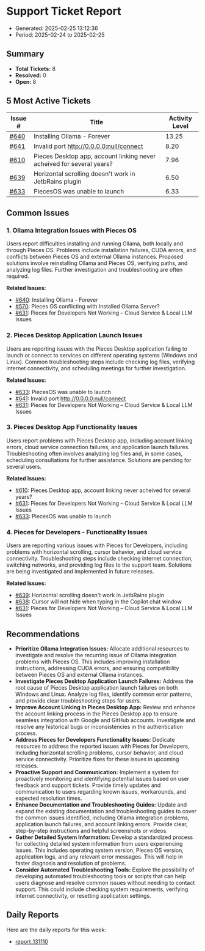 # Support Ticket Report
- Generated: 2025-02-25 13:12:36
- Period: 2025-02-24 to 2025-02-25

## Summary
- **Total Tickets:** 8
- **Resolved:** 0
- **Open:** 8

## 5 Most Active Tickets
| Issue # | Title | Activity Level |
|---------|-------|----------------|
| [#640](https://github.com/pieces-app/support/issues/640) | Installing Ollama - Forever | 13.25 |
| [#641](https://github.com/pieces-app/support/issues/641) | Invalid port http://0.0.0.0:null/connect | 8.20 |
| [#610](https://github.com/pieces-app/support/issues/610) | Pieces Desktop app, account linking never acheived for several years? | 7.96 |
| [#639](https://github.com/pieces-app/support/issues/639) | Horizontal scrolling doesn't work in JetbRains plugin | 6.50 |
| [#633](https://github.com/pieces-app/support/issues/633) | PiecesOS was unable to launch | 6.33 |

## Common Issues
### 1. Ollama Integration Issues with Pieces OS
Users report difficulties installing and running Ollama, both locally and through Pieces OS. Problems include installation failures, CUDA errors, and conflicts between Pieces OS and external Ollama instances. Proposed solutions involve reinstalling Ollama and Pieces OS, verifying paths, and analyzing log files. Further investigation and troubleshooting are often required.

**Related Issues:**
- [#640](https://github.com/pieces-app/support/issues/640): Installing Ollama - Forever
- [#570](https://github.com/pieces-app/support/issues/570): Pieces OS conflicting with Installed Ollama Server?
- [#631](https://github.com/pieces-app/support/issues/631): Pieces for Developers Not Working – Cloud Service & Local LLM Issues

### 2. Pieces Desktop Application Launch Issues
Users are reporting issues with the Pieces Desktop application failing to launch or connect to services on different operating systems (Windows and Linux). Common troubleshooting steps include checking log files, verifying internet connectivity, and scheduling meetings for further investigation.

**Related Issues:**
- [#633](https://github.com/pieces-app/support/issues/633): PiecesOS was unable to launch
- [#641](https://github.com/pieces-app/support/issues/641): Invalid port http://0.0.0.0:null/connect
- [#631](https://github.com/pieces-app/support/issues/631): Pieces for Developers Not Working – Cloud Service & Local LLM Issues

### 3. Pieces Desktop App Functionality Issues
Users report problems with Pieces Desktop app, including account linking errors, cloud service connection failures, and application launch failures. Troubleshooting often involves analyzing log files and, in some cases, scheduling consultations for further assistance. Solutions are pending for several users.

**Related Issues:**
- [#610](https://github.com/pieces-app/support/issues/610): Pieces Desktop app, account linking never acheived for several years?
- [#631](https://github.com/pieces-app/support/issues/631): Pieces for Developers Not Working – Cloud Service & Local LLM Issues
- [#633](https://github.com/pieces-app/support/issues/633): PiecesOS was unable to launch

### 4. Pieces for Developers - Functionality Issues
Users are reporting various issues with Pieces for Developers, including problems with horizontal scrolling, cursor behavior, and cloud service connectivity. Troubleshooting steps include checking internet connection, switching networks, and providing log files to the support team. Solutions are being investigated and implemented in future releases.

**Related Issues:**
- [#639](https://github.com/pieces-app/support/issues/639): Horizontal scrolling doesn't work in JetbRains plugin
- [#638](https://github.com/pieces-app/support/issues/638): Cursor will not hide when typing in the Copilot chat window
- [#631](https://github.com/pieces-app/support/issues/631): Pieces for Developers Not Working – Cloud Service & Local LLM Issues


## Recommendations
- **Prioritize Ollama Integration Issues:** Allocate additional resources to investigate and resolve the recurring issue of Ollama integration problems with Pieces OS. This includes improving installation instructions, addressing CUDA errors, and ensuring compatibility between Pieces OS and external Ollama instances.
- **Investigate Pieces Desktop Application Launch Failures:** Address the root cause of Pieces Desktop application launch failures on both Windows and Linux. Analyze log files, identify common error patterns, and provide clear troubleshooting steps for users.
- **Improve Account Linking in Pieces Desktop App:** Review and enhance the account linking process in the Pieces Desktop app to ensure seamless integration with Google and GitHub accounts. Investigate and resolve any historical bugs or inconsistencies in the authentication process.
- **Address Pieces for Developers Functionality Issues:** Dedicate resources to address the reported issues with Pieces for Developers, including horizontal scrolling problems, cursor behavior, and cloud service connectivity. Prioritize fixes for these issues in upcoming releases.
- **Proactive Support and Communication:**  Implement a system for proactively monitoring and identifying potential issues based on user feedback and support tickets. Provide timely updates and communication to users regarding known issues, workarounds, and expected resolution times.
- **Enhance Documentation and Troubleshooting Guides:** Update and expand the existing documentation and troubleshooting guides to cover the common issues identified, including Ollama integration problems, application launch failures, and account linking errors. Provide clear, step-by-step instructions and helpful screenshots or videos.
- **Gather Detailed System Information:**  Develop a standardized process for collecting detailed system information from users experiencing issues. This includes operating system version, Pieces OS version, application logs, and any relevant error messages. This will help in faster diagnosis and resolution of problems.
- **Consider Automated Troubleshooting Tools:** Explore the possibility of developing automated troubleshooting tools or scripts that can help users diagnose and resolve common issues without needing to contact support. This could include checking system requirements, verifying internet connectivity, or resetting application settings.

## Daily Reports
Here are the daily reports for this week:

- [report_131110](daily/2025-02-25/report_131110.md)
